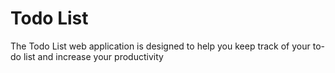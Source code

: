 # Todo List 
The Todo List web application is designed to help you keep track of your to-do list and increase your productivity
